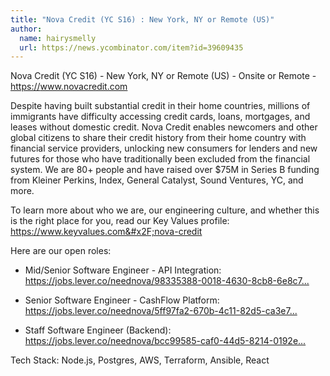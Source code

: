 ```yaml
---
title: "Nova Credit (YC S16) : New York, NY or Remote (US)"
author:
  name: hairysmelly
  url: https://news.ycombinator.com/item?id=39609435
---
```

Nova Credit (YC S16) - New York, NY or Remote (US) - Onsite or Remote - <a href="https:&#x2F;&#x2F;www.novacredit.com" rel="nofollow">https:&#x2F;&#x2F;www.novacredit.com</a>

Despite having built substantial credit in their home countries, millions of immigrants have difficulty accessing credit cards, loans, mortgages, and leases without domestic credit. Nova Credit enables newcomers and other global citizens to share their credit history from their home country with financial service providers, unlocking new consumers for lenders and new futures for those who have traditionally been excluded from the financial system. We are 80+ people and have raised over $75M in Series B funding from Kleiner Perkins, Index, General Catalyst, Sound Ventures, YC, and more.

To learn more about who we are, our engineering culture, and whether this is the right place for you, read our Key Values profile: <a href="https:&#x2F;&#x2F;www.keyvalues.com&#x2F;nova-credit" rel="nofollow">https:&#x2F;&#x2F;www.keyvalues.com&#x2F;nova-credit</a>

Here are our open roles:

* Mid&#x2F;Senior Software Engineer - API Integration: <a href="https:&#x2F;&#x2F;jobs.lever.co&#x2F;neednova&#x2F;98335388-0018-4630-8cb8-6e8c73a4d4c7?lever-origin=applied&amp;lever-source%5B%5D=KeyValues" rel="nofollow">https:&#x2F;&#x2F;jobs.lever.co&#x2F;neednova&#x2F;98335388-0018-4630-8cb8-6e8c7...</a>

* Senior Software Engineer - CashFlow Platform: <a href="https:&#x2F;&#x2F;jobs.lever.co&#x2F;neednova&#x2F;5ff97fa2-670b-4c11-82d5-ca3e7f28fac3?lever-origin=applied&amp;lever-source%5B%5D=KeyValues" rel="nofollow">https:&#x2F;&#x2F;jobs.lever.co&#x2F;neednova&#x2F;5ff97fa2-670b-4c11-82d5-ca3e7...</a>

* Staff Software Engineer (Backend): <a href="https:&#x2F;&#x2F;jobs.lever.co&#x2F;neednova&#x2F;bcc99585-caf0-44d5-8214-0192e8a0f01b?lever-origin=applied&amp;lever-source%5B%5D=KeyValues" rel="nofollow">https:&#x2F;&#x2F;jobs.lever.co&#x2F;neednova&#x2F;bcc99585-caf0-44d5-8214-0192e...</a>

Tech Stack: Node.js, Postgres, AWS, Terraform, Ansible, React
